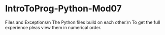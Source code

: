 # IntroToProg-Python-Mod07
Files and Exceptions\n
The Python files build on each other.\n
To get the full experience pleas view them in numerical order.

